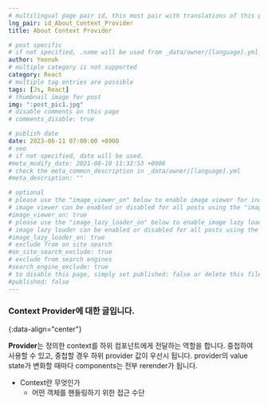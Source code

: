 ```yaml
---
# multilingual page pair id, this must pair with translations of this page. (This name must be unique)
lng_pair: id_About_Context_Provider
title: About Context Provider

# post specific
# if not specified, .name will be used from _data/owner/[language].yml
author: Yeonuk
# multiple category is not supported
category: React
# multiple tag entries are possible
tags: [Js, React]
# thumbnail image for post
img: ":post_pic1.jpg"
# disable comments on this page
# comments_disable: true

# publish date
date: 2023-06-11 07:00:00 +0900
# seo
# if not specified, date will be used.
#meta_modify_date: 2021-08-10 11:32:53 +0900
# check the meta_common_description in _data/owner/[language].yml
#meta_description: ""

# optional
# please use the "image_viewer_on" below to enable image viewer for individual pages or posts (_posts/ or [language]/_posts folders).
# image viewer can be enabled or disabled for all posts using the "image_viewer_posts: true" setting in _data/conf/main.yml.
#image_viewer_on: true
# please use the "image_lazy_loader_on" below to enable image lazy loader for individual pages or posts (_posts/ or [language]/_posts folders).
# image lazy loader can be enabled or disabled for all posts using the "image_lazy_loader_posts: true" setting in _data/conf/main.yml.
#image_lazy_loader_on: true
# exclude from on site search
#on_site_search_exclude: true
# exclude from search engines
#search_engine_exclude: true
# to disable this page, simply set published: false or delete this file
#published: false
---
```


<!-- outline-start -->

### Context Provider에 대한 글입니다.

{:data-align="center"}

<!-- outline-end -->

**Provider**는 정의한 context를 하위 컴포넌트에게 전달하는 역할을 합니다.
중첩하여 사용할 수 있고, 중첩할 경우 하위 provider 값이 우선시 됩니다.
provider의 value state가 변화할 때마다 components는 전부 rerender가 됩니다.

- Context란 무엇인가
  - 어떤 객체를 핸들링하기 위한 접근 수단
